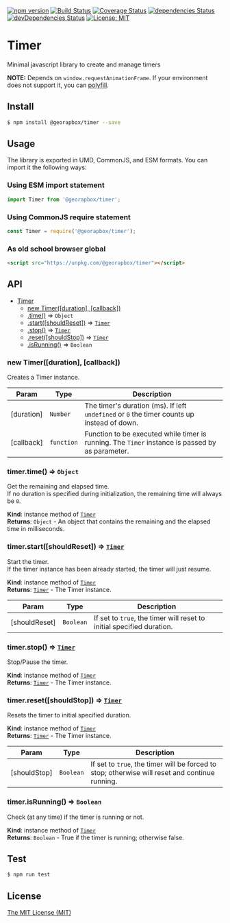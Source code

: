 [![npm version](https://img.shields.io/npm/v/@georapbox/timer.svg)](https://www.npmjs.com/package/@georapbox/timer)
[![Build Status](https://travis-ci.com/georapbox/Timer.svg?branch=master)](https://travis-ci.com/georapbox/Timer)
[![Coverage Status](https://coveralls.io/repos/github/georapbox/Timer/badge.svg?branch=master)](https://coveralls.io/github/georapbox/Timer?branch=master)
[![dependencies Status](https://status.david-dm.org/gh/georapbox/Timer.svg)](https://david-dm.org/georapbox/Timer)
[![devDependencies Status](https://status.david-dm.org/gh/georapbox/Timer.svg?type=dev)](https://david-dm.org/georapbox/Timer?type=dev)
[![License: MIT](https://img.shields.io/badge/License-MIT-blue.svg)](https://georapbox.mit-license.org/@2018)

# Timer

Minimal javascript library to create and manage timers

**NOTE:** Depends on `window.requestAnimationFrame`. If your environment does not support it, you can [polyfill](https://github.com/darius/requestAnimationFrame).

## Install

```sh
$ npm install @georapbox/timer --save
```

## Usage

The library is exported in UMD, CommonJS, and ESM formats. You can import it the following ways:

### Using ESM import statement

```js
import Timer from '@georapbox/timer';
```

### Using CommonJS require statement

```js
const Timer = require('@georapbox/timer');
```

### As old school browser global

```html
<script src="https://unpkg.com/@georapbox/timer"></script>
```

## API

* [Timer](#Timer)
  * [new Timer([duration], [callback])](#new_Timer_new)
  * [.time()](#Timer+time) ⇒ <code>Object</code>
  * [.start([shouldReset])](#Timer+start) ⇒ <code>[Timer](#Timer)</code>
  * [.stop()](#Timer+stop) ⇒ <code>[Timer](#Timer)</code>
  * [.reset([shouldStop])](#Timer+reset) ⇒ <code>[Timer](#Timer)</code>
  * [.isRunning()](#Timer+isRunning) ⇒ <code>Boolean</code>

<a name="new_Timer_new"></a>

### new Timer([duration], [callback])

Creates a Timer instance.

| Param | Type | Description |
| --- | --- | --- |
| [duration] | <code>Number</code> | The timer's duration (ms). If left `undefined` or `0` the timer counts up instead of down. |
| [callback] | <code>function</code> | Function to be executed while timer is running. The `Timer` instance is passed by as parameter. |

<a name="Timer+time"></a>

### timer.time() ⇒ <code>Object</code>

Get the remaining and elapsed time.  
If no duration is specified during initialization, the remaining time will always be `0`.

**Kind**: instance method of <code>[Timer](#Timer)</code>  
**Returns**: <code>Object</code> - An object that contains the remaining and the elapsed time in milliseconds.  

<a name="Timer+start"></a>

### timer.start([shouldReset]) ⇒ <code>[Timer](#Timer)</code>

Start the timer.  
If the timer instance has been already started, the timer will just resume.

**Kind**: instance method of <code>[Timer](#Timer)</code>  
**Returns**: <code>[Timer](#Timer)</code> - The Timer instance.  

| Param | Type | Description |
| --- | --- | --- |
| [shouldReset] | <code>Boolean</code> | If set to `true`, the timer will reset to initial specified duration. |

<a name="Timer+stop"></a>

### timer.stop() ⇒ <code>[Timer](#Timer)</code>

Stop/Pause the timer.

**Kind**: instance method of <code>[Timer](#Timer)</code>  
**Returns**: <code>[Timer](#Timer)</code> - The Timer instance.  

<a name="Timer+reset"></a>

### timer.reset([shouldStop]) ⇒ <code>[Timer](#Timer)</code>

Resets the timer to initial specified duration.

**Kind**: instance method of <code>[Timer](#Timer)</code>  
**Returns**: <code>[Timer](#Timer)</code> - The Timer instance.  

| Param | Type | Description |
| --- | --- | --- |
| [shouldStop] | <code>Boolean</code> | If set to `true`, the timer will be forced to stop; otherwise will reset and continue running. |

<a name="Timer+isRunning"></a>

### timer.isRunning() ⇒ <code>Boolean</code>

Check (at any time) if the timer is running or not.

**Kind**: instance method of <code>[Timer](#Timer)</code>  
**Returns**: <code>Boolean</code> - True if the timer is running; otherwise false.  

## Test

```sh
$ npm run test
```

## License

[The MIT License (MIT)](https://georapbox.mit-license.org/@2018)
